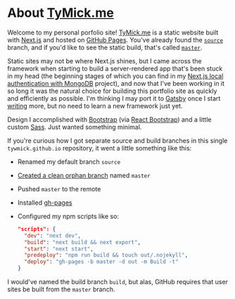 # About [TyMick.me](https://tymick.me)

Welcome to my personal porfolio site! [TyMick.me](https://tymick.me) is a static website built with [Next.js](https://nextjs.org/) and hosted on [GitHub Pages](https://pages.github.com/). You've already found the [`source`](https://github.com/tywmick/tywmick.github.io) branch, and if you'd like to see the static build, that's called [`master`](https://github.com/tywmick/tywmick.github.io/tree/master).

Static sites may not be where Next.js shines, but I came across the framework when starting to build a server-rendered app that's been stuck in my head (the beginning stages of which you can find in my [Next.js local authentication with MongoDB](https://nextjs-local-authentication.tymick.me/) project), and now that I've been working in it so long it was the natural choice for building this portfolio site as quickly and efficiently as possible. I'm thinking I may port it to [Gatsby](https://www.gatsbyjs.org/) once I start [writing](https://tymick.me/essays) more, but no need to learn a new framework just yet.

Design I accomplished with [Bootstrap](https://getbootstrap.com/) (via [React Bootstrap](https://react-bootstrap.netlify.com/)) and a little custom [Sass](https://sass-lang.com/). Just wanted something minimal.

If you're curious how I got separate source and build branches in this single `tywmick.github.io` repository, it went a little something like this:

- Renamed my default branch `source`
- [Created a clean orphan branch](https://stackoverflow.com/a/34100189/7133888) named `master`
- Pushed `master` to the remote
- Installed [gh-pages](https://github.com/tschaub/gh-pages)
- Configured my npm scripts like so:

  ```json
  "scripts": {
    "dev": "next dev",
    "build": "next build && next export",
    "start": "next start",
    "predeploy": "npm run build && touch out/.nojekyll",
    "deploy": "gh-pages -b master -d out -m Build -t"
  }
  ```

I would've named the build branch `build`, but alas, GitHub requires that user sites be built from the `master` branch.
